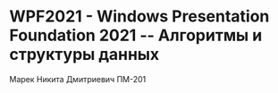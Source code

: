 # WPF2021 - Windows Presentation Foundation 2021 -- Алгоритмы и структуры данных
Марек Никита Дмитриевич ПМ-201
